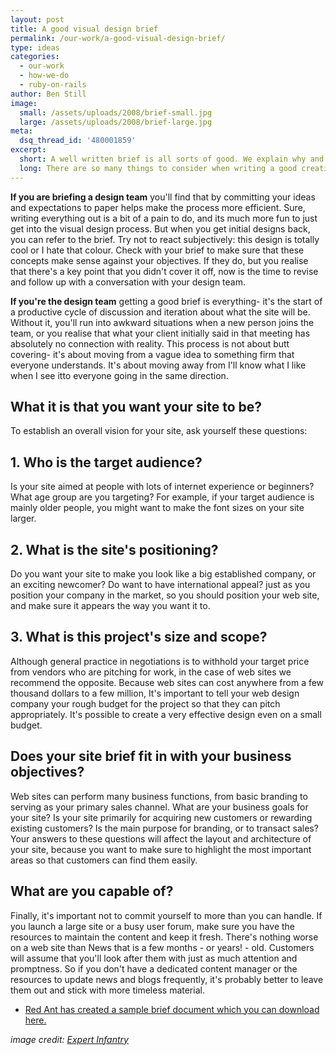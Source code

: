 ```yaml
---
layout: post
title: A good visual design brief
permalink: /our-work/a-good-visual-design-brief/
type: ideas
categories:
  - our-work
  - how-we-do
  - ruby-on-rails
author: Ben Still
image:
  small: /assets/uploads/2008/brief-small.jpg
  large: /assets/uploads/2008/brief-large.jpg
meta:
  dsq_thread_id: '480001859'
excerpt:
  short: A well written brief is all sorts of good. We explain why and what to consider when writing your own.
  long: There are so many things to consider when writing a good creative brief, it's just common sense though really. Once you think about the reasoning behind writing one it'll come naturally, and your project will get the best possible start.
---
```


**If you are briefing a design team** you'll find that by committing your ideas and expectations to paper helps make the process more efficient. Sure, writing everything out is a bit of a pain to do, and its much more fun to just get into the visual design process. But when you get initial designs back, you can refer to the brief. Try not to react subjectively: this design is totally cool or I hate that colour. Check with your brief to make sure that these concepts make sense against your objectives. If they do, but you realise that there's a key point that you didn't cover it off, now is the time to revise and follow up with a conversation with your design team.

**If you're the design team** getting a good brief is everything- it's the start of a productive cycle of discussion and iteration about what the site will be. Without it, you'll run into awkward situations when a new person joins the team, or you realise that what your client initially said in that meeting has absolutely no connection with reality. This process is not about butt covering- it's about moving from a vague idea to something firm that everyone understands. It's about moving away from I'll know what I like when I see itto everyone going in the same direction.

## What it is that you want your site to be?

To establish an overall vision for your site, ask yourself these questions:

## 1. Who is the target audience?

Is your site aimed at people with lots of internet experience or beginners? What age group are you targeting? For example, if your target audience is mainly older people, you might want to make the font sizes on your site larger.

## 2. What is the site's positioning?

Do you want your site to make you look like a big established company, or an exciting newcomer? Do want to have international appeal? just as you position your company in the market, so you should position your web site, and make sure it appears the way you want it to.

## 3. What is this project's size and scope?

Although general practice in negotiations is to withhold your target price from vendors who are pitching for work, in the case of web sites we recommend the opposite. Because web sites can cost anywhere from a few thousand dollars to a few million, It's important to tell your web design company your rough budget for the project so that they can pitch appropriately. It's possible to create a very effective design even on a small budget.

## Does your site brief fit in with your business objectives?

Web sites can perform many business functions, from basic branding to serving as your primary sales channel. What are your business goals for your site? Is your site primarily for acquiring new customers or rewarding existing customers? Is the main purpose for branding, or to transact sales? Your answers to these questions will affect the layout and architecture of your site, because you want to make sure to highlight the most important areas so that customers can find them easily.

## What are you capable of?

Finally, it's important not to commit yourself to more than you can handle. If you launch a large site or a busy user forum, make sure you have the resources to maintain the content and keep it fresh. There's nothing worse on a web site than News that is a few months - or years! - old. Customers will assume that you'll look after them with just as much attention and promptness. So if you don't have a dedicated content manager or the resources to update news and blogs frequently, it's probably better to leave them out and stick with more timeless material.

- [Red Ant has created a sample brief document which you can download here.](/assets/uploads/2008/redant_visualdesignbrief.doc)

*image credit: [Expert Infantry](https://www.flickr.com/photos/expertinfantry/)*
